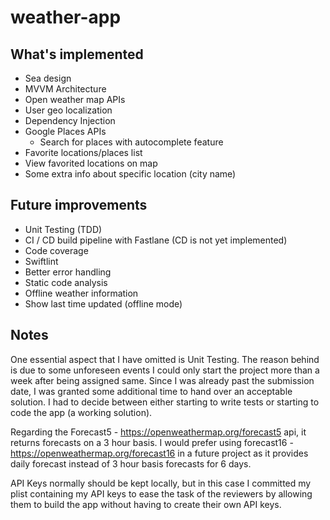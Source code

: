 # weather-app
## What's implemented
* Sea design
* MVVM Architecture
* Open weather map APIs
* User geo localization
* Dependency Injection
* Google Places APIs
  * Search for places with autocomplete feature
* Favorite locations/places list
* View favorited locations on map
* Some extra info about specific location (city name)

## Future improvements
* Unit Testing (TDD)
* CI / CD build pipeline with Fastlane (CD is not yet implemented)
* Code coverage
* Swiftlint
* Better error handling
* Static code analysis
* Offline weather information
* Show last time updated (offline mode)

## Notes
One essential aspect that I have omitted is Unit Testing. The reason behind is due to some unforeseen events I could only start the project more than a week after being assigned same. Since I was already past the submission date, I was granted some additional time to hand over an acceptable solution. I had to decide between either starting to write tests or starting to code the app (a working solution).

Regarding the Forecast5 - https://openweathermap.org/forecast5 api, it returns forecasts on a 3 hour basis. I would prefer using forecast16 - https://openweathermap.org/forecast16 in a future project as it provides daily forecast instead of 3 hour basis forecasts for 6 days.

API Keys normally should be kept locally, but in this case I committed my plist containing my API keys to ease the task of the reviewers by allowing them to build the app without having to create their own API keys.
